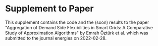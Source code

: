 # Supplement to Paper

This supplement contains the code and the (soon) results to the paper "Aggregation of Demand Side Flexibilities in Smart Grids: A Comparative Study of Approximation Algorithms" by Emrah Öztürk et al. which was submitted to the journal energies on 2022-02-28.

